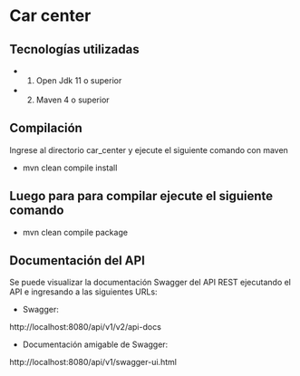 # Car center
## Tecnologías utilizadas
 * 1.	Open Jdk 11 o superior
 * 2.	Maven 4 o superior
## Compilación
Ingrese al directorio car_center y ejecute el siguiente comando con maven
* mvn clean compile install
## Luego para para compilar ejecute el siguiente comando
* mvn clean compile package
## Documentación del API

Se puede visualizar la documentación Swagger del API REST ejecutando el API e ingresando a las siguientes URLs:

* Swagger:

http://localhost:8080/api/v1/v2/api-docs

* Documentación amigable de Swagger:

http://localhost:8080/api/v1/swagger-ui.html

